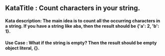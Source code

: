 ## KataTitle : Count characters in your string.

#### Kata description: The main idea is to count all the occurring characters in a string. If you have a string like aba, then the result should be {'a': 2, 'b': 1}.

#### Use Case : What if the string is empty? Then the result should be empty object literal, {}.
